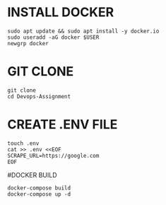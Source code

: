 # INSTALL DOCKER 
```
sudo apt update && sudo apt install -y docker.io
sudo useradd -aG docker $USER
newgrp docker
```
# GIT CLONE
```
git clone 
cd Devops-Assignment

```
# CREATE .ENV FILE

```
touch .env
cat >> .env <<EOF
SCRAPE_URL=https://google.com
EOF
```
#DOCKER BUILD

```
docker-compose build
docker-compose up -d

```


